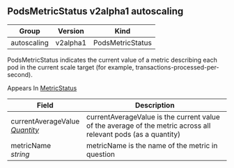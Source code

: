 ## PodsMetricStatus v2alpha1 autoscaling

Group        | Version     | Kind
------------ | ---------- | -----------
autoscaling | v2alpha1 | PodsMetricStatus



PodsMetricStatus indicates the current value of a metric describing each pod in the current scale target (for example, transactions-processed-per-second).

<aside class="notice">
Appears In  <a href="#metricstatus-v2alpha1">MetricStatus</a> </aside>

Field        | Description
------------ | -----------
currentAverageValue <br /> *[Quantity](#quantity-resource)*  | currentAverageValue is the current value of the average of the metric across all relevant pods (as a quantity)
metricName <br /> *string*  | metricName is the name of the metric in question

